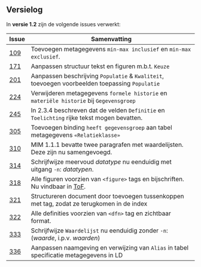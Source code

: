 ## Versielog

In **versie 1.2** zijn de volgende issues verwerkt:

| Issue                                                           | Samenvatting                                                                                  |
|-----------------------------------------------------------------|-----------------------------------------------------------------------------------------------|
| [109](https://github.com/Geonovum/MIM-Werkomgeving/issues/109)  | Toevoegen metagegevens `min-max inclusief` en `min-max exclusief`.                            |
| [171](https://github.com/Geonovum/MIM-Werkomgeving/issues/171)  | Aanpassen structuur tekst en figuren m.b.t. `Keuze`                                           |
| [201](https://github.com/Geonovum/MIM-Werkomgeving/issues/202)  | Aanpassen beschrijving `Populatie` & `Kwaliteit`, toevoegen voorbeelden toepassing `Populatie`| 
| [224](https://github.com/Geonovum/MIM-Werkomgeving/issues/224)  | Verwijderen metagegevens `formele historie` en `materiële historie` bij `Gegevensgroep`       |
| [245](https://github.com/Geonovum/MIM-Werkomgeving/issues/245)  | In 2.3.4 beschreven dat de velden `Definitie` en `Toelichting` rijke tekst mogen bevatten.    | 
| [305](https://github.com/Geonovum/MIM-Werkomgeving/issues/305)  | Toevoegen binding `heeft gegevensgroep` aan tabel metagegevens `«Relatieklasse»`              |
| [310](https://github.com/Geonovum/MIM-Werkomgeving/issues/310)  | MIM 1.1.1 bevatte twee paragrafen met waardelijsten. Deze zijn nu samengevoegd.               |
| [314](https://github.com/Geonovum/MIM-Werkomgeving/issues/314)  | Schrijfwijze meervoud _datatype_ nu eenduidig met uitgang `-n`: _datatypen_.                  |
| [318](https://github.com/Geonovum/MIM-Werkomgeving/issues/318)  | Alle figuren voorzien van `<figure>` tags en bijschriften. Nu vindbaar in [ToF](#tof).        |
| [321](https://github.com/Geonovum/MIM-Werkomgeving/issues/321)  | Structureren document door toevoegen tussenkoppen met tag, zodat ze terugkomen in de index    |
| [322](https://github.com/Geonovum/MIM-Werkomgeving/issues/322)  | Alle definities voorzien van `<dfn>` tag en zichtbaar format.                                 |
| [333](https://github.com/Geonovum/MIM-Werkomgeving/issues/333)  | Schrijfwijze `Waardelijst` nu eenduidig zonder `-n`: (_waarde_, i.p.v. _waarden_)             |
| [336](https://github.com/Geonovum/MIM-Werkomgeving/issues/336)  | Aanpassen naamgeving en verwijzing van `Alias` in tabel specificatie metagegevens in LD       |

<!-- | [015](https://github.com/Geonovum/MIM-Werkomgeving/issues/15)   | Toevoegen metagegeven `Eenheid` aan documentatie.                                             | -->
<!-- | [148](https://github.com/Geonovum/MIM-Werkomgeving/issues/148)  | Toevoegen beschrijving uitzondering: wanneer `Relatieklasse` modelleren als `Objecttype`.     | -->
<!-- | [188](https://github.com/Geonovum/MIM-Werkomgeving/issues/188)  | Toevoegen van `URI` van model en modelelementen voor publicatie op het web.                   | -->
<!-- | [224](https://github.com/Geonovum/MIM-Werkomgeving/issues/224)  | Metagegevens historie niet meer van toepassing op `Gegevensgroep`.                            | -->
<!-- | [238](https://github.com/Geonovum/MIM-Werkomgeving/issues/238)  | Opnemen toelichting hoe omgaan met een gegeven dat uit meerdere 'data-delen' bestaat.         | -->
<!-- | [253](https://github.com/Geonovum/MIM-Werkomgeving/issues/253)  | Aanpassen definitie en toelichtring codelijst                                                 | -->